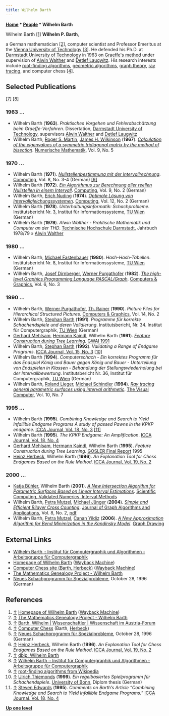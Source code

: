 ```yaml
---
title: Wilhelm Barth
---
```

**[Home](Home "Home") \* [People](People "People") \* Wilhelm Barth**



[](File:Barth.gif) Wilhelm Barth <a id="cite-note-1" href="#cite-ref-1">[1]</a>
**Wilhelm P. Barth**,  

a German mathematician <a id="cite-note-2" href="#cite-ref-2">[2]</a>, computer scientist and Professor Emeritus at the [Vienna University of Technology](Vienna_University_of_Technology "Vienna University of Technology") <a id="cite-note-3" href="#cite-ref-3">[3]</a>. 
He defended his Ph.D. at [Darmstadt University of Technology](Darmstadt_University_of_Technology "Darmstadt University of Technology") in 1963 on [Graeffe's method](https://en.wikipedia.org/wiki/Graeffe%27s_method) under supervision of 
[Alwin Walther](Mathematician#Walther "Mathematician") and [Detlef Laugwitz](Mathematician#DLaugwitz "Mathematician"). His research interests include [root-finding algorithms](https://en.wikipedia.org/wiki/Root-finding_algorithm), [geometric algorithms](https://en.wikipedia.org/wiki/Category:Geometric_algorithms), [graph theory](https://en.wikipedia.org/wiki/Graph_theory), [ray tracing](https://en.wikipedia.org/wiki/Ray_tracing_%28graphics%29), and computer chess <a id="cite-note-4" href="#cite-ref-4">[4]</a>. 



## Selected Publications


<a id="cite-note-7" href="#cite-ref-7">[7]</a> <a id="cite-note-8" href="#cite-ref-8">[8]</a>



### 1963 ...


* Wilhelm Barth (**1963**). *Praktisches Vorgehen und Fehlerabschätzung beim Graeffe-Verfahren*. Dissertation, [Darmstadt University of Technology](Darmstadt_University_of_Technology "Darmstadt University of Technology"), supervisors [Alwin Walther](Mathematician#Walther "Mathematician") and [Detlef Laugwitz](Mathematician#DLaugwitz "Mathematician")
* Wilhelm Barth, [Roger S. Martin](https://dl.acm.org/author_page.cfm?id=94258610163), [James H. Wilkinson](https://en.wikipedia.org/wiki/James_H._Wilkinson) (**1967**). *[Calculation of the eigenvalues of a symmetric tridiagonal matrix by the method of bisection](https://link.springer.com/article/10.1007%2FBF02162154)*. [Numerische Mathematik](https://en.wikipedia.org/wiki/Numerische_Mathematik), Vol. 9, No. 5


### 1970 ...


* Wilhelm Barth (**1971**). *[Nullstellenbestimmung mit der Intervallrechnung](https://link.springer.com/article/10.1007/BF02234113)*. [Computing](https://en.wikipedia.org/wiki/Computing_(journal)), Vol. 8, No. 3-4 (German) <a id="cite-note-9" href="#cite-ref-9">[9]</a>
* Wilhelm Barth (**1972**). *[Ein Algorithmus zur Berechnung aller reellen Nullstellen in einem Intervall](https://link.springer.com/article/10.1007/BF02241606)*. [Computing](https://en.wikipedia.org/wiki/Computing_(journal)), Vol. 9, No. 2 (German)
* Wilhelm Barth, [Erich Nuding](https://dblp.uni-trier.de/pers/hd/n/Nuding:Erich) (**1974**). *[Optimale Lösung von Intervallgleichungssystemen](https://link.springer.com/article/10.1007/BF02260368)*. [Computing](https://en.wikipedia.org/wiki/Computing_(journal)), Vol. 12, No. 2 (German)
* Wilhelm Barth (**1978**). *Unterhaltungsinformatik: Schachprobleme*. Institutsbericht Nr. 3, Institut für Informationssysteme, [TU Wien](Vienna_University_of_Technology "Vienna University of Technology") (German)
* Wilhelm Barth (**1979**). *Alwin Walther - Praktische Mathematik und Computer an der THD*. [Technische Hochschule Darmstadt](Darmstadt_University_of_Technology "Darmstadt University of Technology"), Jahrbuch 1978/79 » [Alwin Walther](Mathematician#Walther "Mathematician")


### 1980 ...


* Wilhelm Barth, [Michael Fastenbauer](https://dblp.uni-trier.de/pers/hd/f/Fastenbauer:Michael) (**1980**). *Hash-Hash-Tabellen*. Institutsbericht Nr. 8, Institut für Informationssysteme, [TU Wien](Vienna_University_of_Technology "Vienna University of Technology") (German)
* Wilhelm Barth, [Josef Dirnberger](https://dblp.uni-trier.de/pers/hd/d/Dirnberger:Josef), [Werner Purgathofer](Mathematician#WPurgathofe "Mathematician") (**1982**). *[The high-level Graphics Programming Language PASCAL/Graph](https://www.sciencedirect.com/science/article/abs/pii/0097849382900048)*. [Computers & Graphics](https://www.journals.elsevier.com/computers-and-graphics), Vol. 6, No. 3


### 1990 ...


* Wilhelm Barth, [Werner Purgathofer](Mathematician#WPurgathofe "Mathematician"), [Th. Rainer](https://dblp.uni-trier.de/pers/hd/r/Rainer:Th=) (**1990**). *Picture Files for Hierarchical Structured Pictures*. [Computers & Graphics](https://www.journals.elsevier.com/computers-and-graphics), Vol. 14, No. 2
* Wilhelm Barth, [Stephan Barth](index.php?title=Stephan_Barth&action=edit&redlink=1 "Stephan Barth (page does not exist)") (**1991**). *Programme für korrekte Schachendspiele und deren Validierung*. Institutsbericht, Nr. 34. Institut für Computergraphik, [TU Wien](Vienna_University_of_Technology "Vienna University of Technology") (German)
* [Gerhard Mehlsam](Gerhard_Mehlsam "Gerhard Mehlsam"), [Hermann Kaindl](Hermann_Kaindl "Hermann Kaindl"), Wilhelm Barth (**1991**). *[Feature Construction during Tree Learning](https://link.springer.com/chapter/10.1007/978-3-662-02711-0_6)*. [GWAI 1991](https://dblp.uni-trier.de/db/conf/ki/gwai91.html)
* Wilhelm Barth, [Stephan Barth](index.php?title=Stephan_Barth&action=edit&redlink=1 "Stephan Barth (page does not exist)") (**1992**). *Validating a Range of Endgame Programs*. [ICCA Journal, Vol. 15, No. 3](ICGA_Journal#15_3 "ICGA Journal") <a id="cite-note-10" href="#cite-ref-10">[10]</a>
* Wilhelm Barth (**1994**). *Computerschach - Ein korrektes Programm für das Endspiel König und Bauer gegen König und Bauer - Unterteilung von Endspielen in Klassen - Behandlung der Stellungswiederholung bei der Intervallbewertung*. Institutsbericht Nr. 36, Institut für Computergraphik, [TU Wien](Vienna_University_of_Technology "Vienna University of Technology") (German)
* Wilhelm Barth, [Roland Lieger](Mathematician#RLieger "Mathematician"), [Michael Schindler](Mathematician#MSchindler "Mathematician") (**1994**). *[Ray tracing general parametric surfaces using interval arithmetic](https://link.springer.com/article/10.1007%2FBF01900662)*. [The Visual Computer](https://link.springer.com/journal/371), Vol. 10, No. 7


### 1995 ...


* Wilhelm Barth (**1995**). *Combining Knowledge and Search to Yield Infallible Endgame Programs A study of passed Pawns in the KPKP endgame.* [ICCA Journal, Vol. 18, No. 3](ICGA_Journal#18_3 "ICGA Journal") <a id="cite-note-11" href="#cite-ref-11">[11]</a>
* Wilhelm Barth (**1995**). *The KPKP Endgame: An Amplification*. [ICCA Journal, Vol. 18, No. 4](ICGA_Journal#18_4 "ICGA Journal")
* [Gerhard Mehlsam](Gerhard_Mehlsam "Gerhard Mehlsam"), [Hermann Kaindl](Hermann_Kaindl "Hermann Kaindl"), Wilhelm Barth (**1995**). *Feature Construction during Tree Learning*. [GOSLER Final Report](https://dblp.uni-trier.de/db/conf/gosler/gosler1995.html) 1995
* [Heinz Herbeck](Heinz_Herbeck "Heinz Herbeck"), Wilhelm Barth (**1996**). *An Explanation Tool for Chess Endgames Based on the Rule Method*. [ICCA Journal, Vol. 19, No. 2](ICGA_Journal#19_2 "ICGA Journal")


### 2000 ...


* [Katja Bühler](https://www.vrvis.at/members/katja-buehler/), Wilhelm Barth (**2001**). *[A New Intersection Algorithm for Parametric Surfaces Based on Linear Interval Estimations](https://link.springer.com/chapter/10.1007/978-1-4757-6484-0_15)*. [Scientific Computing, Validated Numerics, Interval Methods](https://link.springer.com/book/10.1007/978-1-4757-6484-0)
* Wilhelm Barth, [Petra Mutzel](Mathematician#PMutzel "Mathematician"), [Michael Jünger](Mathematician#MJuenger "Mathematician") (**2004**). *[Simple and Efficient Bilayer Cross Counting](https://link.springer.com/chapter/10.1007/3-540-36151-0_13)*. [Journal of Graph Algorithms and Applications](https://en.wikipedia.org/wiki/Journal_of_Graph_Algorithms_and_Applications), Vol. 8, No. 2, [pdf](http://jgaa.info/accepted/2004/BarthMutzelJuenger2004.8.2.pdf)
* Wilhelm Barth, [Petra Mutzel](Mathematician#PMutzel "Mathematician"), [Canan Yildiz](https://dblp.uni-trier.de/pers/hd/y/Yildiz:Canan) (**2006**). *[A New Approximation Algorithm for Bend Minimization in the Kandinsky Model](https://link.springer.com/chapter/10.1007/978-3-540-70904-6_33)*. [Graph Drawing](https://link.springer.com/book/10.1007/978-3-540-70904-6)


## External Links


* [Wilhelm Barth :: Institut für Computergraphik und Algorithmen - Arbeitsgruppe für Computergraphik](https://www.cg.tuwien.ac.at/staff/WilhelmBarth.html)
* [Homepage of Wilhelm Barth](https://web.archive.org/web/20130612033718/https://www.ads.tuwien.ac.at/people/Barth.html) ([Wayback Machine](https://en.wikipedia.org/wiki/Wayback_Machine))
* [Computer Chess site (Barth, Herbeck)](https://web.archive.org/web/20130612090002/https://www.ads.tuwien.ac.at/research/Chess.html) ([Wayback Machine](https://en.wikipedia.org/wiki/Wayback_Machine))
* [The Mathematics Genealogy Project - Wilhelm Barth](https://www.genealogy.math.ndsu.nodak.edu/id.php?id=21231)
* [Neues Schachprogramm für Spezialprobleme](https://idw-online.de/de/news4179), October 28, 1996 (German)


## References


1. <a id="cite-ref-1" href="#cite-note-1">↑</a> [Homepage of Wilhelm Barth](https://web.archive.org/web/20130612033718/https://www.ads.tuwien.ac.at/people/Barth.html) ([Wayback Machine](https://en.wikipedia.org/wiki/Wayback_Machine))
2. <a id="cite-ref-2" href="#cite-note-2">↑</a> [The Mathematics Genealogy Project - Wilhelm Barth](https://www.genealogy.math.ndsu.nodak.edu/id.php?id=21231)
3. <a id="cite-ref-3" href="#cite-note-3">↑</a> [Barth, Wilhelm | Wissenschaftler | Wissenschaft im Austria-Forum](https://austria-forum.org/af/Wissenssammlungen/Wissenschaftler/Barth%2C_Wilhelm)
4. <a id="cite-ref-4" href="#cite-note-4">↑</a> [Computer Chess](http://www.ads.tuwien.ac.at/research/Chess.html) (Barth, [Herbeck](Heinz_Herbeck "Heinz Herbeck"))
5. <a id="cite-ref-5" href="#cite-note-5">↑</a> [Neues Schachprogramm für Spezialprobleme](https://idw-online.de/de/news4179), October 28, 1996 (German)
6. <a id="cite-ref-6" href="#cite-note-6">↑</a> [Heinz Herbeck](Heinz_Herbeck "Heinz Herbeck"), Wilhelm Barth (**1996**). *An Explanation Tool for Chess Endgames Based on the Rule Method*. [ICCA Journal, Vol. 19, No. 2](ICGA_Journal#19_2 "ICGA Journal")
7. <a id="cite-ref-7" href="#cite-note-7">↑</a> [dblp: Wilhelm Barth](https://dblp.uni-trier.de/pers/hd/b/Barth:Wilhelm)
8. <a id="cite-ref-8" href="#cite-note-8">↑</a> [Wilhelm Barth :: Institut für Computergraphik und Algorithmen - Arbeitsgruppe für Computergraphik](https://www.cg.tuwien.ac.at/staff/WilhelmBarth.html)
9. <a id="cite-ref-9" href="#cite-note-9">↑</a> [root-finding algorithms from Wikipedia](https://en.wikipedia.org/wiki/Root-finding_algorithm)
10. <a id="cite-ref-10" href="#cite-note-10">↑</a> [Ulrich Thiemonds](Ulrich_Thiemonds "Ulrich Thiemonds") (**1999**). *Ein regelbasiertes Spielprogramm für Schachendspiele*. [University of Bonn](https://en.wikipedia.org/wiki/University_of_Bonn), Diplom thesis (German)
11. <a id="cite-ref-11" href="#cite-note-11">↑</a> [Steven Edwards](Steven_Edwards "Steven Edwards") (**1995**). *Comments on Barth’s Article “Combining Knowledge and Search to Yield Infallible Endgame Programs.”* [ICCA Journal, Vol. 18, No. 4](ICGA_Journal#18_4 "ICGA Journal")

**[Up one level](People "People")**







 

